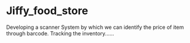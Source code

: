 # Jiffy_food_store
Developing a scanner System by which we can identify the price of item through barcode. 
Tracking the inventory......
